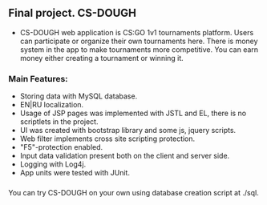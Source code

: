 ## Final project. CS-DOUGH
* CS-DOUGH web application is CS:GO 1v1 tournaments platform. Users can participate or organize their 
own tournaments here. There is money system in the app to make tournaments more competitive. You can earn money
either creating a tournament or winning it.


### Main Features:
* Storing data with MySQL database.
* EN|RU localization.
* Usage of JSP pages was implemented with JSTL and EL, there is no scriptlets in the project.
* UI was created with bootstrap library and some js, jquery scripts.
* Web filter implements cross site scripting protection.
* "F5"-protection enabled.
* Input data validation present both on the client and server side.
* Logging with Log4j.
* App units were tested with JUnit.


###
You can try CS-DOUGH on your own using database creation script at ./sql.


